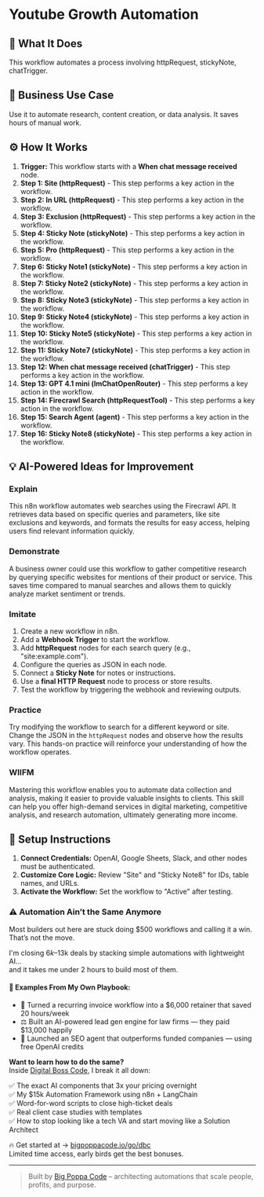 # Youtube Growth Automation

## 🚀 What It Does
This workflow automates a process involving httpRequest, stickyNote, chatTrigger.

## 💼 Business Use Case
Use it to automate research, content creation, or data analysis. It saves hours of manual work.

## ⚙️ How It Works
1.  **Trigger:** This workflow starts with a **When chat message received** node.
2. **Step 1: Site (httpRequest)** - This step performs a key action in the workflow.
3. **Step 2: In URL (httpRequest)** - This step performs a key action in the workflow.
4. **Step 3: Exclusion (httpRequest)** - This step performs a key action in the workflow.
5. **Step 4: Sticky Note (stickyNote)** - This step performs a key action in the workflow.
6. **Step 5: Pro (httpRequest)** - This step performs a key action in the workflow.
7. **Step 6: Sticky Note1 (stickyNote)** - This step performs a key action in the workflow.
8. **Step 7: Sticky Note2 (stickyNote)** - This step performs a key action in the workflow.
9. **Step 8: Sticky Note3 (stickyNote)** - This step performs a key action in the workflow.
10. **Step 9: Sticky Note4 (stickyNote)** - This step performs a key action in the workflow.
11. **Step 10: Sticky Note5 (stickyNote)** - This step performs a key action in the workflow.
12. **Step 11: Sticky Note7 (stickyNote)** - This step performs a key action in the workflow.
13. **Step 12: When chat message received (chatTrigger)** - This step performs a key action in the workflow.
14. **Step 13: GPT 4.1 mini (lmChatOpenRouter)** - This step performs a key action in the workflow.
15. **Step 14: Firecrawl Search (httpRequestTool)** - This step performs a key action in the workflow.
16. **Step 15: Search Agent (agent)** - This step performs a key action in the workflow.
17. **Step 16: Sticky Note8 (stickyNote)** - This step performs a key action in the workflow.

## 💡 AI-Powered Ideas for Improvement
### Explain
This n8n workflow automates web searches using the Firecrawl API. It retrieves data based on specific queries and parameters, like site exclusions and keywords, and formats the results for easy access, helping users find relevant information quickly.

### Demonstrate
A business owner could use this workflow to gather competitive research by querying specific websites for mentions of their product or service. This saves time compared to manual searches and allows them to quickly analyze market sentiment or trends.

### Imitate
1. Create a new workflow in n8n.
2. Add a **Webhook Trigger** to start the workflow.
3. Add **httpRequest** nodes for each search query (e.g., "site:example.com").
4. Configure the queries as JSON in each node.
5. Connect a **Sticky Note** for notes or instructions.
6. Use a **final HTTP Request** node to process or store results.
7. Test the workflow by triggering the webhook and reviewing outputs.

### Practice
Try modifying the workflow to search for a different keyword or site. Change the JSON in the `httpRequest` nodes and observe how the results vary. This hands-on practice will reinforce your understanding of how the workflow operates.

### WIIFM
Mastering this workflow enables you to automate data collection and analysis, making it easier to provide valuable insights to clients. This skill can help you offer high-demand services in digital marketing, competitive analysis, and research automation, ultimately generating more income.

## 🔧 Setup Instructions
1. **Connect Credentials:** OpenAI, Google Sheets, Slack, and other nodes must be authenticated.
2. **Customize Core Logic:** Review "Site" and "Sticky Note8" for IDs, table names, and URLs.
3. **Activate the Workflow:** Set the workflow to "Active" after testing.

### ⚠️ Automation Ain’t the Same Anymore

Most builders out here are stuck doing $500 workflows and calling it a win.  
That’s not the move.  

I'm closing $6k–$13k deals by stacking simple automations with lightweight AI...  
and it takes me under 2 hours to build most of them.

#### 🧠 Examples From My Own Playbook:
- 🔁 Turned a recurring invoice workflow into a $6,000 retainer that saved 20 hours/week  
- ⚖️ Built an AI-powered lead gen engine for law firms — they paid $13,000 happily  
- 🚀 Launched an SEO agent that outperforms funded companies — using free OpenAI credits  

**Want to learn how to do the same?**  
Inside [Digital Boss Code](https://bigpoppacode.io/go/dbc), I break it all down:

✅ The exact AI components that 3x your pricing overnight  
✅ My $15k Automation Framework using n8n + LangChain  
✅ Word-for-word scripts to close high-ticket deals  
✅ Real client case studies with templates  
✅ How to stop looking like a tech VA and start moving like a Solution Architect  

🔥 Get started at → [bigpoppacode.io/go/dbc](https://bigpoppacode.io/go/dbc)  
Limited time access, early birds get the best bonuses.

---
> Built by [Big Poppa Code](https://bigpoppacode.io) – architecting automations that scale people, profits, and purpose.
